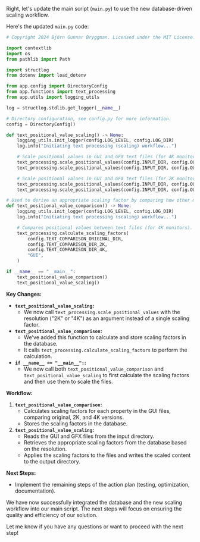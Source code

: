 Right, let's update the main script (`main.py`) to use the new database-driven scaling workflow.

Here's the updated `main.py` code:

```python
# Copyright 2024 Björn Gunnar Bryggman. Licensed under the MIT License.

import contextlib
import os
from pathlib import Path

import structlog
from dotenv import load_dotenv

from app.config import DirectoryConfig
from app.functions import text_processing
from app.utils import logging_utils

log = structlog.stdlib.get_logger(__name__)

# Directory configuration, see config.py for more information.
config = DirectoryConfig()

def text_positional_value_scaling() -> None:
    logging_utils.init_logger(config.LOG_LEVEL, config.LOG_DIR)
    log.info("Initiating text processing (scaling) workflow...")

    # Scale positional values in GUI and GFX text files (for 4K monitors).
    text_processing.scale_positional_values(config.INPUT_DIR, config.OUTPUT_DIR_4K, "GUI", "4K")
    text_processing.scale_positional_values(config.INPUT_DIR, config.OUTPUT_DIR_4K, "GFX", "4K")

    # Scale positional values in GUI and GFX text files (for 2K monitors).
    text_processing.scale_positional_values(config.INPUT_DIR, config.OUTPUT_DIR_2K, "GUI", "2K")
    text_processing.scale_positional_values(config.INPUT_DIR, config.OUTPUT_DIR_2K, "GFX", "2K")

# Used to derive an appropriate scaling factor by comparing how other mods (e.g., "Proper 2K UI") did it.
def text_positional_value_comparison() -> None:
    logging_utils.init_logger(config.LOG_LEVEL, config.LOG_DIR)
    log.info("Initiating text processing (scaling) workflow...")

    # Compares positional values between text files (for 4K monitors).
    text_processing.calculate_scaling_factors(
        config.TEXT_COMPARISON_ORIGINAL_DIR,
        config.TEXT_COMPARISON_DIR_2K,
        config.TEXT_COMPARISON_DIR_4K,
        "GUI",
    )

if __name__ == "__main__":
    text_positional_value_comparison()
    text_positional_value_scaling()
```

**Key Changes:**

- **`text_positional_value_scaling`:**
    - We now call `text_processing.scale_positional_values` with the resolution ("2K" or "4K") as an argument instead of a single scaling factor.
- **`text_positional_value_comparison`:**
    - We've added this function to calculate and store scaling factors in the database.
    - It calls `text_processing.calculate_scaling_factors` to perform the calculation.
- **`if __name__ == "__main__":`:**
    - We now call both `text_positional_value_comparison` and `text_positional_value_scaling` to first calculate the scaling factors and then use them to scale the files.

**Workflow:**

1. **`text_positional_value_comparison`:**
   - Calculates scaling factors for each property in the GUI files, comparing original, 2K, and 4K versions.
   - Stores the scaling factors in the database.
2. **`text_positional_value_scaling`:**
   - Reads the GUI and GFX files from the input directory.
   - Retrieves the appropriate scaling factors from the database based on the resolution.
   - Applies the scaling factors to the files and writes the scaled content to the output directory.

**Next Steps:**

- Implement the remaining steps of the action plan (testing, optimization, documentation).

We have now successfully integrated the database and the new scaling workflow into our main script. The next steps will focus on ensuring the quality and efficiency of our solution.

Let me know if you have any questions or want to proceed with the next step!